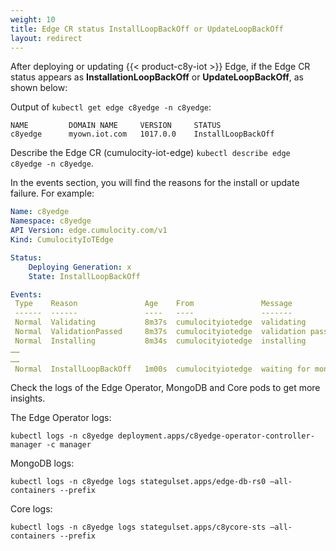 ```yaml
---
weight: 10
title: Edge CR status InstallLoopBackOff or UpdateLoopBackOff
layout: redirect
---
```

After deploying or updating {{< product-c8y-iot >}} Edge, if the Edge CR status appears as **InstallationLoopBackOff** or **UpdateLoopBackOff**, as shown below: 

Output of `kubectl get edge c8yedge -n c8yedge`:

```shell
NAME         DOMAIN NAME     VERSION     STATUS     
c8yedge      myown.iot.com   1017.0.0    InstallLoopBackOff
```

Describe the Edge CR (cumulocity-iot-edge) `kubectl describe edge c8yedge -n c8yedge`.

In the events section, you will find the reasons for the install or update failure. For example: 

```yaml
Name: c8yedge
Namespace: c8yedge
API Version: edge.cumulocity.com/v1 
Kind: CumulocityIoTEdge

Status: 
	Deploying Generation: x
	State: InstallLoopBackOff 

Events: 
 Type    Reason               Age    From               Message 
 ------  ------               ----   ----               ------- 
 Normal  Validating           8m37s  cumulocityiotedge  validating 
 Normal  ValidationPassed     8m37s  cumulocityiotedge  validation passed 
 Normal  Installing           8m34s  cumulocityiotedge  installing 
…… 
……
 Normal  InstallLoopBackOff   1m00s  cumulocityiotedge  waiting for mongo server to be ready 
```

Check the logs of the Edge Operator, MongoDB and Core pods to get more insights. 

The Edge Operator logs: 

```shell
kubectl logs -n c8yedge deployment.apps/c8yedge-operator-controller-manager -c manager
```

MongoDB logs: 

```shell
kubectl logs -n c8yedge logs stategulset.apps/edge-db-rs0 –all-containers --prefix
```

Core logs: 

```shell
kubectl logs -n c8yedge logs stategulset.apps/c8ycore-sts –all-containers --prefix
```